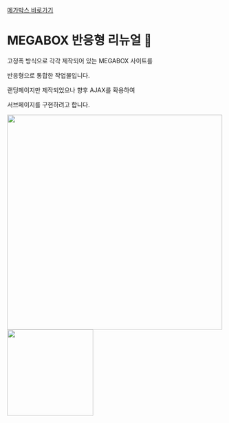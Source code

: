 [메가박스 바로가기](https://pam7461.github.io/megabox/)  
# MEGABOX 반응형 리뉴얼 🎥  
고정폭 방식으로 각각 제작되어 있는 MEGABOX 사이트를  

반응형으로 통합한 작업물입니다.  

랜딩페이지만 제작되었으나 향후 AJAX를 확용하여  

서브페이지를 구현하려고 합니다.  

<img src="https://pam7461.github.io/megabox/images/desktop.jpg" width="500">
<img src="https://pam7461.github.io/megabox/images/mobile.jpg" width="200">
